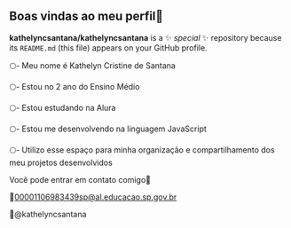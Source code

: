 ## Boas vindas ao meu perfil🌙

**kathelyncsantana/kathelyncsantana** is a ✨ _special_ ✨ repository because its `README.md` (this file) appears on your GitHub profile.

🌕- Meu nome é Kathelyn Cristine de Santana

🌕- Estou no 2 ano do Ensino Médio

🌕- Estou estudando na Alura

🌕- Estou me desenvolvendo na linguagem JavaScript

🌕- Utilizo esse espaço para minha organização e compartilhamento dos meu projetos desenvolvidos

Você pode entrar em contato comigo🌙

🌙00001106983439sp@al.educacao.sp.gov.br

🌙@kathelyncsantana
